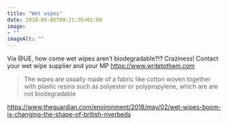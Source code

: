 ```yaml
---
title: "Wet wipes"
date: 2018-05-05T09:21:35+01:00
image: 
- ""
imageAlt: ""
---
```


Via @UE, how come wet wipes aren’t biodegradable?!? Craziness! Contact your wet wipe supplier and your MP <https://www.writetothem.com>

>  The wipes are usually made of a fabric like cotton woven together with plastic resins such as polyester or polypropylene, which are are not biodegradable

<https://www.theguardian.com/environment/2018/may/02/wet-wipes-boom-is-changing-the-shape-of-british-riverbeds>
